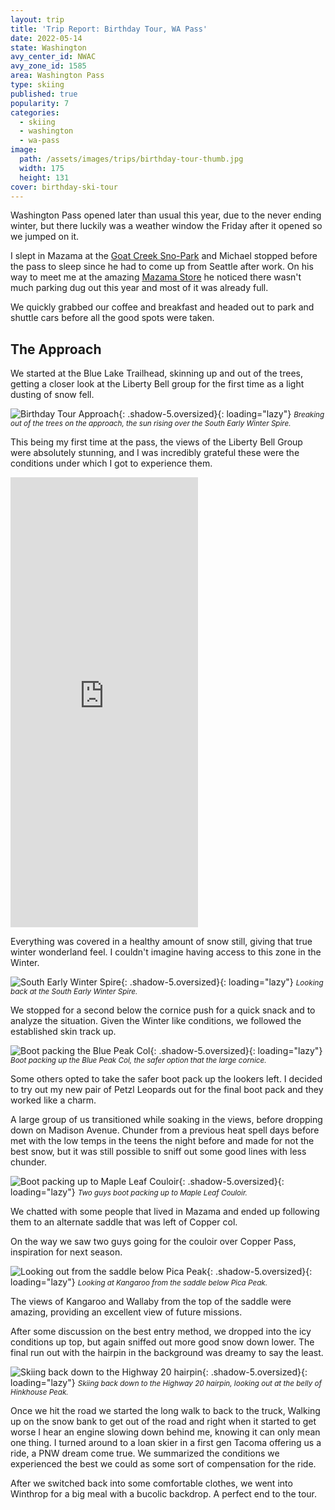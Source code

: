 ```yaml
---
layout: trip
title: 'Trip Report: Birthday Tour, WA Pass'
date: 2022-05-14
state: Washington
avy_center_id: NWAC
avy_zone_id: 1585
area: Washington Pass
type: skiing
published: true
popularity: 7
categories:
  - skiing
  - washington
  - wa-pass
image:
  path: /assets/images/trips/birthday-tour-thumb.jpg
  width: 175
  height: 131
cover: birthday-ski-tour
---
```


Washington Pass opened later than usual this year, due to the never ending
winter, but there luckily was a weather window the Friday after it opened so we
jumped on it.

I slept in Mazama at the [Goat Creek
Sno-Park](https://goo.gl/maps/1fcmUByfYYyAq2uY6) and Michael stopped before the
pass to sleep since he had to come up from Seattle after work. On his way to
meet me at the amazing [Mazama Store](https://www.themazamastore.com/) he
noticed there wasn't much parking dug out this year and most of it was already
full.

We quickly grabbed our coffee and breakfast and headed out to park and shuttle
cars before all the good spots were taken.

## The Approach

We started at the Blue Lake Trailhead, skinning up and out of the trees,
getting a closer look at the Liberty Bell group for the first time as a light
dusting of snow fell.

![Birthday Tour Approach](/assets/images/trips/birthday-tour-approach.jpg "Birthday Tour Approach"){: .shadow-5.oversized}{: loading="lazy"} <small><i>Breaking out of the trees on the approach, the sun rising over the South Early Winter Spire.</i></small>

This being my first time at the pass, the views of the Liberty Bell Group were
absolutely stunning, and I was incredibly grateful these were the conditions
under which I got to experience them.

<div class="video oversized landscape"><iframe src="https://player.vimeo.com/video/710097760?h=fac8c1c567&amp;title=0&amp;byline=0&amp;portrait=0&amp;speed=0&amp;badge=0&amp;autopause=0&amp;player_id=0&amp;app_id=58479" height="720" frameborder="0" allow="autoplay; fullscreen; picture-in-picture" allowfullscreen title="birthday-tour-liberty-bell-group.mp4"></iframe></div>

Everything was covered in a healthy amount of snow still, giving that true
winter wonderland feel. I couldn't imagine having access to this zone in the
Winter.

![South Early Winter Spire](/assets/images/trips/birthday-tour-south-winter-spire.jpg "South Early Winter Spire"){: .shadow-5.oversized}{: loading="lazy"} <small><i>Looking back at the South Early Winter Spire.</i></small>

We stopped for a second below the cornice push for a quick snack and to analyze
the situation. Given the Winter like conditions, we followed the established
skin track up.

![Boot packing the Blue Peak Col](/assets/images/trips/birthday-tour-bootpack.jpg "Boot packing the Blue Peak Col"){: .shadow-5.oversized}{: loading="lazy"} <small><i>Boot packing up the Blue Peak Col, the safer option that the large cornice.</i></small>

Some others opted to take the safer boot pack up the lookers left. I decided to
try out my new pair of Petzl Leopards out for the final boot pack and they
worked like a charm.

A large group of us transitioned while soaking in the views, before dropping
down on Madison Avenue. Chunder from a previous heat spell days before met with
the low temps in the teens the night before and made for not the best snow, but
it was still possible to sniff out some good lines with less chunder.

![Boot packing up to Maple Leaf Couloir](/assets/images/trips/birthday-tour-maple-leaf.jpg "Boot packing up to Maple Leaf Couloir"){: .shadow-5.oversized}{: loading="lazy"} <small><i>Two guys boot packing up to Maple Leaf Couloir.</i></small>

We chatted with some people that lived in Mazama and ended up following them to
an alternate saddle that was left of Copper col.

On the way we saw two guys going for the couloir over Copper Pass, inspiration
for next season.

![Looking out from the saddle below Pica Peak](/assets/images/trips/birthday-tour-second-col.jpg "Looking out from the saddle below Pica Peak"){: .shadow-5.oversized}{: loading="lazy"} <small><i>Looking at Kangaroo from the saddle below Pica Peak.</i></small>

The views of Kangaroo and Wallaby from the top of the saddle were amazing,
providing an excellent view of future missions.

After some discussion on the best entry method, we dropped into the icy
conditions up top, but again sniffed out more good snow down lower. The final
run out with the hairpin in the background was dreamy to say the least.

![Skiing back down to the Highway 20 hairpin](/assets/images/trips/birthday-tour-hairpin.jpg "Skiing back down to the Highway 20 hairpin"){: .shadow-5.oversized}{: loading="lazy"} <small><i>Skiing back down to the Highway 20 hairpin, looking out at the belly of Hinkhouse Peak.</i></small>

Once we hit the road we started the long walk to back to the truck, Walking up
on the snow bank to get out of the road and right when it started to get worse
I hear an engine slowing down behind me, knowing it can only mean one thing. I
turned around to a loan skier in a first gen Tacoma offering us a ride, a
PNW dream come true. We summarized the conditions we experienced the best we
could as some sort of compensation for the ride.

After we switched back into some comfortable clothes, we went into Winthrop
for a big meal with a bucolic backdrop. A perfect end to the tour.
